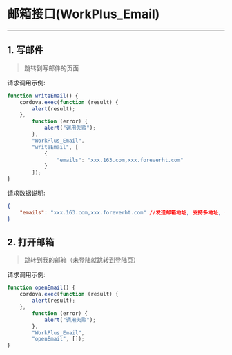 # 邮箱接口(WorkPlus_Email)
---
## 1. 写邮件
>跳转到写邮件的页面

请求调用示例:

```javascript
function writeEmail() {
    cordova.exec(function (result) {
        alert(result);
    },
        function (error) {
            alert("调用失败");
        },
        "WorkPlus_Email",
        "writeEmail", [
            {
                "emails": "xxx.163.com,xxx.foreverht.com" 
            }
        ]);
}


```

请求数据说明:

```json
{
    "emails": "xxx.163.com,xxx.foreverht.com" //发送邮箱地址, 支持多地址, 使用","分割
}
```





## 2. 打开邮箱
>跳转到我的邮箱（未登陆就跳转到登陆页）


请求调用示例:

```javascript
function openEmail() {
    cordova.exec(function (result) {
        alert(result);
    },
        function (error) {
            alert("调用失败");
        },
        "WorkPlus_Email",
        "openEmail", []);
}
```